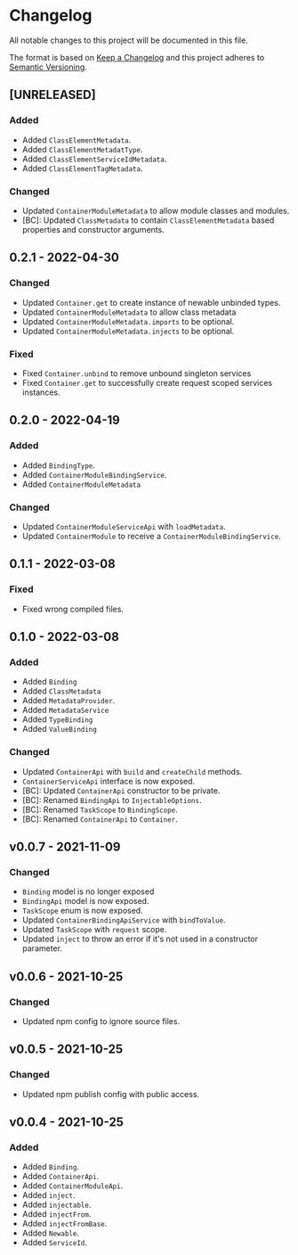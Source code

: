 # Changelog
All notable changes to this project will be documented in this file.

The format is based on [Keep a Changelog](http://keepachangelog.com/en/1.0.0/)
and this project adheres to [Semantic Versioning](http://semver.org/spec/v2.0.0.html).

<!--
## [UNRELEASED]

### Added
### Changed
### Deprecated
### Removed
### Fixed
### Security
### Docs
-->




## [UNRELEASED]

### Added
- Added `ClassElementMetadata`.
- Added `ClassElementMetadatType`.
- Added `ClassElementServiceIdMetadata`.
- Added `ClassElementTagMetadata`.

### Changed
- Updated `ContainerModuleMetadata` to allow module classes and modules.
- [BC]: Updated `ClassMetadata` to contain `ClassElementMetadata` based properties and constructor arguments.




## 0.2.1 - 2022-04-30

### Changed
- Updated `Container.get` to create instance of newable unbinded types.
- Updated `ContainerModuleMetadata` to allow class metadata
- Updated `ContainerModuleMetadata.imports` to be optional.
- Updated `ContainerModuleMetadata.injects` to be optional.

### Fixed
- Fixed `Container.unbind` to remove unbound singleton services
- Fixed `Container.get` to successfully create request scoped services instances.




## 0.2.0 - 2022-04-19

### Added
- Added `BindingType`.
- Added `ContainerModuleBindingService`.
- Added `ContainerModuleMetadata`

### Changed
- Updated `ContainerModuleServiceApi` with `loadMetadata`.
- Updated `ContainerModule` to receive a `ContainerModuleBindingService`.




## 0.1.1 - 2022-03-08

### Fixed
- Fixed wrong compiled files.




## 0.1.0 - 2022-03-08

### Added
- Added `Binding`
- Added `ClassMetadata`
- Added `MetadataProvider`.
- Added `MetadataService`
- Added `TypeBinding`
- Added `ValueBinding`

### Changed
- Updated `ContainerApi` with `build` and `createChild` methods.
- `ContainerServiceApi` interface is now exposed.
- [BC]: Updated `ContainerApi` constructor to be private.
- [BC]: Renamed `BindingApi` to `InjectableOptions`.
- [BC]: Renamed `TaskScope` to `BindingScope`.
- [BC]: Renamed `ContainerApi` to `Container`.



## v0.0.7 - 2021-11-09

### Changed
- `Binding` model is no longer exposed
- `BindingApi` model is now exposed.
- `TaskScope` enum is now exposed.
- Updated `ContainerBindingApiService` with `bindToValue`.
- Updated `TaskScope` with `request` scope.
- Updated `inject` to throw an error if it's not used in a constructor parameter.




## v0.0.6 - 2021-10-25

### Changed
- Updated npm config to ignore source files.




## v0.0.5 - 2021-10-25

### Changed
- Updated npm publish config with public access.




## v0.0.4 - 2021-10-25

### Added
- Added `Binding`.
- Added `ContainerApi`.
- Added `ContainerModuleApi`.
- Added `inject`.
- Added `injectable`.
- Added `injectFrom`.
- Added `injectFromBase`.
- Added `Newable`.
- Added `ServiceId`.



